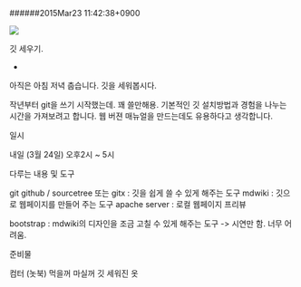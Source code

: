 
######2015Mar23 11:42:38+0900

![](http://media-cache-ec0.pinimg.com/736x/e6/ab/00/e6ab006f974835abbe5b638bb8aa9244.jpg)

깃 세우기.

-

아직은 아침 저녁 춥습니다. 깃을 세워봅시다.

작년부터 git을 쓰기 시작했는데. 꽤 쓸만해용. 기본적인 깃 설치방법과 경험을 나누는 시간을 가져보려고 합니다. 웹 버젼 매뉴얼을 만드는데도 유용하다고 생각합니다.

일시

내일 (3월 24일)
오후2시 ~ 5시

다루는 내용 및 도구

git
github / sourcetree 또는 gitx : 깃을 쉽게 쓸 수 있게 해주는 도구
mdwiki : 깃으로 웹페이지를 만들어 주는 도구
apache server : 로컬 웹페이지 프리뷰

bootstrap : mdwiki의 디자인을 조금 고칠 수 있게 해주는 도구 -> 시연만 함. 너무 어려움.

준비물

컴터 (놋북)
먹을꺼
마실꺼
깃 세워진 옷
